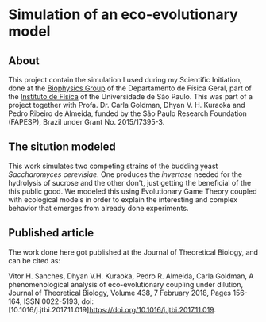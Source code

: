 # Simulation of an eco-evolutionary model


## About
This project contain the simulation I used during my Scientific Initiation, done at the [Biophysics Group](http://fig.if.usp.br/%7Ebiofisic/estudantes_en.html) of the Departamento de Física Geral, part of the [Instituto de Física](http://portal.if.usp.br/ifusp/en/welcome-ifusp) of the Universidade de São Paulo. This was part of a project together with Profa. Dr. Carla Goldman, Dhyan V. H. Kuraoka and Pedro Ribeiro de Almeida, funded by the São Paulo Research Foundation (FAPESP), Brazil under Grant No. 2015/17395-3.


## The sitution modeled
This work simulates two competing strains of the budding yeast *Saccharomyces cerevisiae*. One produces the *invertase* needed for the hydrolysis of sucrose and the other don't, just getting the beneficial of the this public good. We modeled this using Evolutionary Game Theory coupled with ecological models in order to explain the interesting and complex behavior that emerges from already done experiments.


## Published article
The work done here got published at the Journal of Theoretical Biology, and can be cited as:

Vitor H. Sanches, Dhyan V.H. Kuraoka, Pedro R. Almeida, Carla Goldman, A phenomenological analysis of eco-evolutionary coupling under dilution, Journal of Theoretical Biology, Volume 438, 7 February 2018, Pages 156-164, ISSN 0022-5193, doi:[10.1016/j.jtbi.2017.11.019]https://doi.org/10.1016/j.jtbi.2017.11.019.
